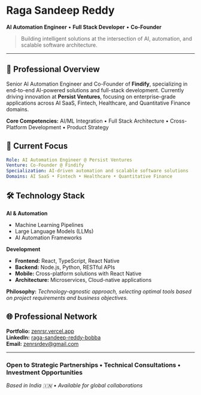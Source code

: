 # Raga Sandeep Reddy

**AI Automation Engineer** • **Full Stack Developer** • **Co-Founder**

> Building intelligent solutions at the intersection of AI, automation, and scalable software architecture.

---

## 🚀 Professional Overview

Senior AI Automation Engineer and Co-Founder of **Findify**, specializing in end-to-end AI-powered solutions and full-stack development. Currently driving innovation at **Persist Ventures**, focusing on enterprise-grade applications across AI SaaS, Fintech, Healthcare, and Quantitative Finance domains.

**Core Competencies:** AI/ML Integration • Full Stack Architecture • Cross-Platform Development • Product Strategy

## 💼 Current Focus

```yaml
Role: AI Automation Engineer @ Persist Ventures
Venture: Co-Founder @ Findify
Specialization: AI-driven automation and scalable software solutions
Domains: AI SaaS • Fintech • Healthcare • Quantitative Finance
```

## 🛠 Technology Stack

**AI & Automation**
- Machine Learning Pipelines
- Large Language Models (LLMs)
- AI Automation Frameworks

**Development**
- **Frontend:** React, TypeScript, React Native
- **Backend:** Node.js, Python, RESTful APIs
- **Mobile:** Cross-platform solutions with React Native
- **Architecture:** Microservices, Cloud-native applications

**Philosophy:** *Technology-agnostic approach, selecting optimal tools based on project requirements and business objectives.*

## 🌐 Professional Network

**Portfolio:** [zenrsr.vercel.app](https://zenrsr.vercel.app)  
**LinkedIn:** [raga-sandeep-reddy-bobba](https://linkedin.com/in/raga-sandeep-reddy-bobba)  
**Email:** [zenrsrdev@gmail.com](mailto:zenrsrdev@gmail.com)

---

### Open to Strategic Partnerships • Technical Consultations • Investment Opportunities

*Based in India 🇮🇳 • Available for global collaborations*

